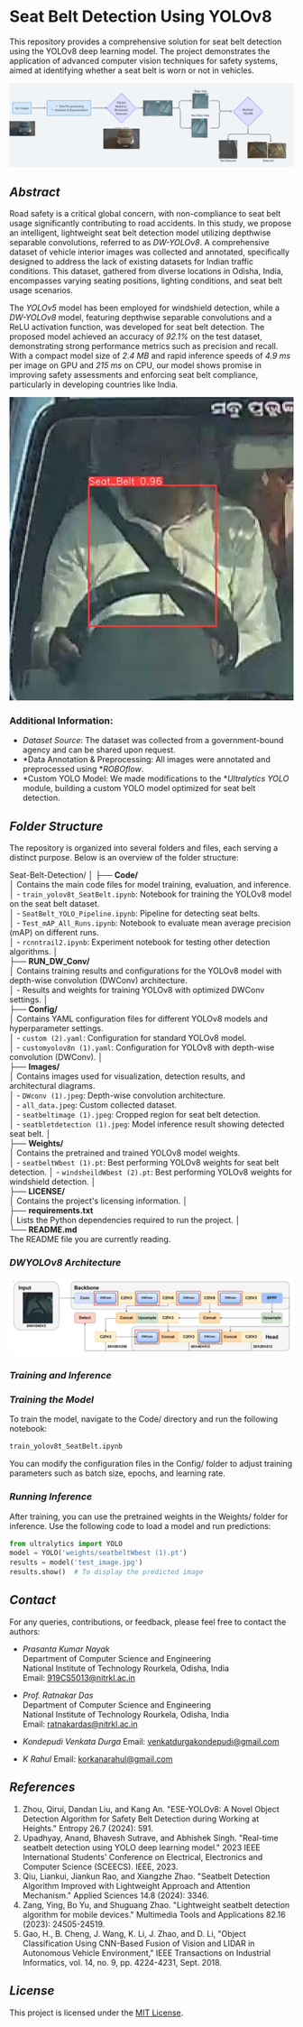 # Seat Belt Detection Using YOLOv8

This repository provides a comprehensive solution for seat belt detection using the YOLOv8 deep learning model. The project demonstrates the application of advanced computer vision techniques for safety systems, aimed at identifying whether a seat belt is worn or not in vehicles.

![Seat Belt Processflow](images/processflow.png)

## *Abstract*

Road safety is a critical global concern, with non-compliance to seat belt usage significantly contributing to road accidents. In this study, we propose an intelligent, lightweight seat belt detection model utilizing depthwise separable convolutions, referred to as *DW-YOLOv8*. A comprehensive dataset of vehicle interior images was collected and annotated, specifically designed to address the lack of existing datasets for Indian traffic conditions. This dataset, gathered from diverse locations in Odisha, India, encompasses varying seating positions, lighting conditions, and seat belt usage scenarios. 

The *YOLOv5* model has been employed for windshield detection, while a *DW-YOLOv8* model, featuring depthwise separable convolutions and a ReLU activation function, was developed for seat belt detection. The proposed model achieved an accuracy of *92.1%* on the test dataset, demonstrating strong performance metrics such as precision and recall. With a compact model size of *2.4 MB* and rapid inference speeds of *4.9 ms* per image on GPU and *215 ms* on CPU, our model shows promise in improving safety assessments and enforcing seat belt compliance, particularly in developing countries like India.

![Seat Belt Detection Example](images/seatauc1.jpg)

### Additional Information:
- *Dataset Source*: The dataset was collected from a government-bound agency and can be shared upon request.
- *Data Annotation & Preprocessing: All images were annotated and preprocessed using **ROBOflow*.
- *Custom YOLO Model: We made modifications to the **Ultralytics YOLO* module, building a custom YOLO model optimized for seat belt detection.

## *Folder Structure*

The repository is organized into several folders and files, each serving a distinct purpose. Below is an overview of the folder structure:


Seat-Belt-Detection/
│
├── **Code/**  
│   Contains the main code files for model training, evaluation, and inference.  
│   - `train_yolov8t_SeatBelt.ipynb`: Notebook for training the YOLOv8 model on the seat belt dataset.  
│   - `SeatBelt_YOLO_Pipeline.ipynb`: Pipeline for detecting seat belts.  
│   - `Test_mAP_All_Runs.ipynb`: Notebook to evaluate mean average precision (mAP) on different runs.  
│   - `rcnntrail2.ipynb`: Experiment notebook for testing other detection algorithms.
│   
├── **RUN_DW_Conv/**  
│   Contains training results and configurations for the YOLOv8 model with depth-wise convolution (DWConv) architecture.  
│   - Results and weights for training YOLOv8 with optimized DWConv settings.
│   
├── **Config/**  
│   Contains YAML configuration files for different YOLOv8 models and hyperparameter settings.  
│   - `custom (2).yaml`: Configuration for standard YOLOv8 model.  
│   - `customyolov8n (1).yaml`: Configuration for YOLOv8 with depth-wise convolution (DWConv).
│   
├── **Images/**  
│   Contains images used for visualization, detection results, and architectural diagrams.  
│   - `DWconv (1).jpeg`: Depth-wise convolution architecture.  
│   - `all_data.jpeg`: Custom collected dataset.  
│   - `seatbeltimage (1).jpeg`: Cropped region for seat belt detection.  
│   - `seatbletdetection (1).jpeg`: Model inference result showing detected seat belt.
│   
├── **Weights/**  
│   Contains the pretrained and trained YOLOv8 model weights.  
│   - `seatbeltWbest (1).pt`: Best performing YOLOv8 weights for seat belt detection.
│   - `windsheildWbest (2).pt`: Best performing YOLOv8 weights for windshield detection.
│   
├── **LICENSE/**  
│   Contains the project's licensing information.
│   
├── **requirements.txt**  
│   Lists the Python dependencies required to run the project.
│   
└── **README.md**  
    The README file you are currently reading.

### *DWYOLOv8 Architecture*
![YOLO Model Architecture](images/customyolov8.jpeg)

### *Training and Inference*

### *Training the Model*
To train the model, navigate to the Code/ directory and run the following notebook:

```bash
train_yolov8t_SeatBelt.ipynb
```

You can modify the configuration files in the Config/ folder to adjust training parameters such as batch size, epochs, and learning rate.

### *Running Inference*
After training, you can use the pretrained weights in the Weights/ folder for inference. Use the following code to load a model and run predictions:

```python
from ultralytics import YOLO
model = YOLO('weights/seatbeltWbest (1).pt')
results = model('test_image.jpg')
results.show()  # To display the predicted image
```


## *Contact*

For any queries, contributions, or feedback, please feel free to contact the authors:

- *Prasanta Kumar Nayak*  
  Department of Computer Science and Engineering  
  National Institute of Technology Rourkela, Odisha, India  
  Email: [919CS5013@nitrkl.ac.in](mailto:919CS5013@nitrkl.ac.in)

- *Prof. Ratnakar Das*  
  Department of Computer Science and Engineering  
  National Institute of Technology Rourkela, Odisha, India  
  Email: [ratnakardas@nitrkl.ac.in](mailto:ratnakardas@nitrkl.ac.in)

- *Kondepudi Venkata Durga*
  Email: [venkatdurgakondepudi@gmail.com](mailto:venkatdurgakondepudi@gmail.com)
  
- *K Rahul*
  Email: [korkanarahul@gmail.com](mailto:korkanarahul@gmail.com)
  
## *References*

1. Zhou, Qirui, Dandan Liu, and Kang An. "ESE-YOLOv8: A Novel Object Detection Algorithm for Safety Belt Detection during Working at Heights." Entropy 26.7 (2024): 591.
2. Upadhyay, Anand, Bhavesh Sutrave, and Abhishek Singh. "Real-time seatbelt detection using YOLO deep learning model." 2023 IEEE International Students' Conference on Electrical, Electronics and Computer Science (SCEECS). IEEE, 2023.
3. Qiu, Liankui, Jiankun Rao, and Xiangzhe Zhao. "Seatbelt Detection Algorithm Improved with Lightweight Approach and Attention Mechanism." Applied Sciences 14.8 (2024): 3346.
4. Zang, Ying, Bo Yu, and Shuguang Zhao. "Lightweight seatbelt detection algorithm for mobile devices." Multimedia Tools and Applications 82.16 (2023): 24505-24519.
5. Gao, H., B. Cheng, J. Wang, K. Li, J. Zhao, and D. Li, "Object Classification Using CNN-Based Fusion of Vision and LIDAR in Autonomous Vehicle Environment," IEEE Transactions on Industrial Informatics, vol. 14, no. 9, pp. 4224-4231, Sept. 2018.

## *License*

This project is licensed under the [MIT License](LICENSE).
